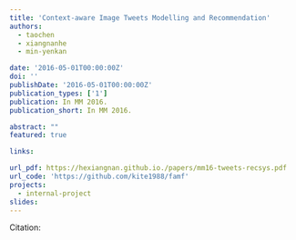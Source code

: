 ```yaml
---
title: 'Context-aware Image Tweets Modelling and Recommendation'
authors:
  - taochen
  - xiangnanhe
  - min-yenkan

date: '2016-05-01T00:00:00Z'
doi: ''
publishDate: '2016-05-01T00:00:00Z'
publication_types: ['1']
publication: In MM 2016.   
publication_short: In MM 2016.   

abstract: ""
featured: true

links:

url_pdf: https://hexiangnan.github.io./papers/mm16-tweets-recsys.pdf
url_code: 'https://github.com/kite1988/famf'
projects:
  - internal-project
slides:
---
```




Citation:
